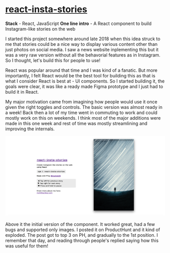 <a href="https://github.com/mohitk05/react-insta-stories"><h1>react-insta-stories</h1></a>

**Stack** - React, JavaScript
**One line intro** - A React component to build Instagram-like stories on the web

I started this project somewhere around late 2018 when this idea struck to me that stories could be a nice way to display various content other than just photos on social media. I saw a news website inplementing this but it was a very raw version without all the behavorial features as in Instagram. So I thought, let's build this for people to use!

React was popular around that time and I was kind of a fanatic. But more importantly, I felt React would be the best tool for building this as that is what I consider React is best at - UI components. So I started building it, the goals were clear, it was like a ready made Figma prototype and I just had to build it in React.

My major motivation came from imagining how people would use it once given the right toggles and controls. The basic version was almost ready in a week! Back then a lot of my time went in commuting to work and could mostly work on this on weekends. I think most of the major additions were made in this one week and rest of time was mostly streamlining and improving the internals.

![React Insta Stories Screenshot](/img/work/ris.png)

Above it the initial version of the component. It worked great, had a few bugs and supported only images. I posted it on ProductHunt and it kind of exploded. The post got to top 3 on PH, and gradually to the 1st position. I remember that day, and reading through people's replied saying how this was useful for them!
